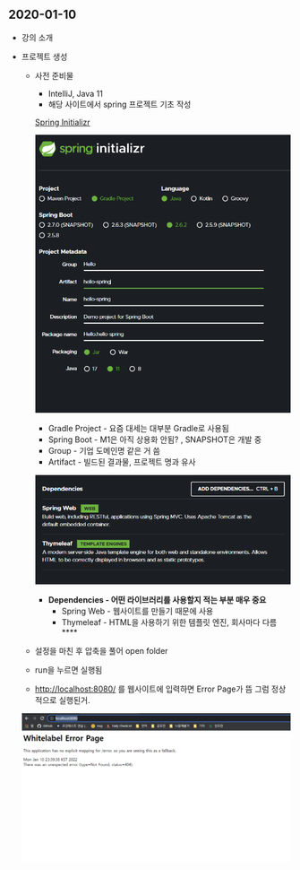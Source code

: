 ## 2020-01-10

- 강의 소개
- 프로젝트 생성
    - 사전 준비물
        - IntelliJ, Java 11
        - 해당 사이트에서 spring 프로젝트 기초 작성
        
        [Spring Initializr](https://start.spring.io/)
        
        ![Untitled](./img/springInitializr.png)
        
        - Gradle Project - 요즘 대세는 대부분 Gradle로 사용됨
        - Spring Boot - M1은 아직 상용화 안됨? , SNAPSHOT은 개발 중
        - Group - 기업 도메인명 같은 거 씀
        - Artifact - 빌드된 결과물, 프로젝트 명과 유사
        
        ![Untitled](./img/dependencies.png)
        
        - **Dependencies - 어떤 라이브러리를 사용할지 적는 부분 매우 중요**
            - Spring Web - 웹사이트를 만들기 때문에 사용
            - Thymeleaf - HTML을 사용하기 위한 템플릿 엔진, 회사마다 다름 ****
    - 설정을 마친 후 압축을 풀어 open folder
    - run을 누르면 실행됨
    - [http://localhost:8080/](http://localhost:8080/) 를 웹사이트에 입력하면 Error Page가 뜸 그럼 정상적으로 실행된거.
    
    ![Untitled](./img/errorPage.png)
